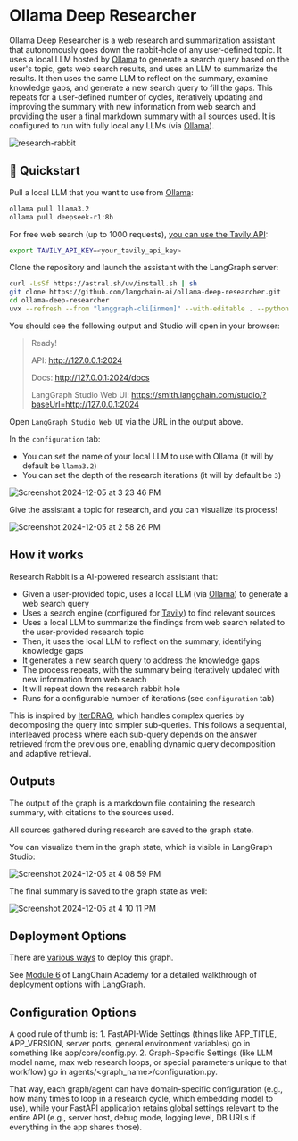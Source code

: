 # Ollama Deep Researcher

Ollama Deep Researcher is a web research and summarization assistant that autonomously goes down the rabbit-hole of any user-defined topic. It uses a local LLM hosted by [Ollama](https://ollama.com/search) to generate a search query based on the user's topic, gets web search results, and uses an LLM to summarize the results. It then uses the same LLM to reflect on the summary, examine knowledge gaps, and generate a new search query to fill the gaps. This repeats for a user-defined number of cycles, iteratively updating and improving the summary with new information from web search and providing the user a final markdown summary with all sources used. It is configured to run with fully local any LLMs (via [Ollama](https://ollama.com/search)). 

![research-rabbit](https://github.com/user-attachments/assets/4308ee9c-abf3-4abb-9d1e-83e7c2c3f187)

## 🚀 Quickstart

Pull a local LLM that you want to use from [Ollama](https://ollama.com/search):
```bash
ollama pull llama3.2
ollama pull deepseek-r1:8b
```

For free web search (up to 1000 requests), [you can use the Tavily API](https://tavily.com/):
```bash
export TAVILY_API_KEY=<your_tavily_api_key>
```

Clone the repository and launch the assistant with the LangGraph server:
```bash
curl -LsSf https://astral.sh/uv/install.sh | sh
git clone https://github.com/langchain-ai/ollama-deep-researcher.git
cd ollama-deep-researcher
uvx --refresh --from "langgraph-cli[inmem]" --with-editable . --python 3.11 langgraph dev
```

You should see the following output and Studio will open in your browser:
> Ready!
> 
> API: http://127.0.0.1:2024
> 
> Docs: http://127.0.0.1:2024/docs
> 
> LangGraph Studio Web UI: https://smith.langchain.com/studio/?baseUrl=http://127.0.0.1:2024

Open `LangGraph Studio Web UI` via the URL in the output above. 

In the `configuration` tab:
* You can set the name of your local LLM to use with Ollama (it will by default be `llama3.2`) 
* You can set the depth of the research iterations (it will by default be `3`)

![Screenshot 2024-12-05 at 3 23 46 PM](https://github.com/user-attachments/assets/3c328426-b107-4ed5-82a5-625193f18435)

Give the assistant a topic for research, and you can visualize its process!

![Screenshot 2024-12-05 at 2 58 26 PM](https://github.com/user-attachments/assets/a409203b-60b7-41ee-9a6a-7defb3d520a7)

## How it works

Research Rabbit is a AI-powered research assistant that:
- Given a user-provided topic, uses a local LLM (via [Ollama](https://ollama.com/search)) to generate a web search query
- Uses a search engine (configured for [Tavily](https://www.tavily.com/)) to find relevant sources
- Uses a local LLM to summarize the findings from web search related to the user-provided research topic
- Then, it uses the local LLM to reflect on the summary, identifying knowledge gaps
- It generates a new search query to address the knowledge gaps
- The process repeats, with the summary being iteratively updated with new information from web search
- It will repeat down the research rabbit hole 
- Runs for a configurable number of iterations (see `configuration` tab)  

This is inspired by [IterDRAG](https://arxiv.org/html/2410.04343v1#:~:text=To%20tackle%20this%20issue%2C%20we,used%20to%20generate%20intermediate%20answers.), which handles complex queries by decomposing the query into simpler sub-queries. This follows a sequential, interleaved process where each sub-query depends on the answer retrieved from the previous one, enabling dynamic query decomposition and adaptive retrieval.

## Outputs

The output of the graph is a markdown file containing the research summary, with citations to the sources used.

All sources gathered during research are saved to the graph state. 

You can visualize them in the graph state, which is visible in LangGraph Studio:

![Screenshot 2024-12-05 at 4 08 59 PM](https://github.com/user-attachments/assets/e8ac1c0b-9acb-4a75-8c15-4e677e92f6cb)

The final summary is saved to the graph state as well: 

![Screenshot 2024-12-05 at 4 10 11 PM](https://github.com/user-attachments/assets/f6d997d5-9de5-495f-8556-7d3891f6bc96)

## Deployment Options

There are [various ways](https://langchain-ai.github.io/langgraph/concepts/#deployment-options) to deploy this graph.

See [Module 6](https://github.com/langchain-ai/langchain-academy/tree/main/module-6) of LangChain Academy for a detailed walkthrough of deployment options with LangGraph.


## Configuration Options 

A good rule of thumb is:
	1.	FastAPI-Wide Settings (things like APP_TITLE, APP_VERSION, server ports, general environment variables) go in something like app/core/config.py.
	2.	Graph-Specific Settings (like LLM model name, max web research loops, or special parameters unique to that workflow) go in agents/<graph_name>/configuration.py.

That way, each graph/agent can have domain-specific configuration (e.g., how many times to loop in a research cycle, which embedding model to use), while your FastAPI application retains global settings relevant to the entire API (e.g., server host, debug mode, logging level, DB URLs if everything in the app shares those).